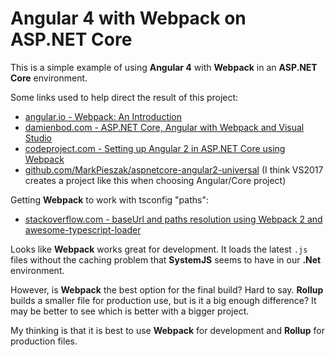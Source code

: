 # Angular 4 with Webpack on ASP.NET Core

This is a simple example of using **Angular 4** with **Webpack** in an **ASP.NET Core** environment.

Some links used to help direct the result of this project:

- [angular.io - Webpack: An Introduction](https://angular.io/guide/webpack)
- [damienbod.com - ASP.NET Core, Angular with Webpack and Visual Studio](https://damienbod.com/2016/06/12/asp-net-core-angular2-with-webpack-and-visual-studio/)
- [codeproject.com - Setting up Angular 2 in ASP.NET Core using Webpack](https://www.codeproject.com/Tips/1197147/Setting-up-Angular-in-ASP-NET-Core-using-Webpack)
- [github.com/MarkPieszak/aspnetcore-angular2-universal](https://github.com/MarkPieszak/aspnetcore-angular2-universal) (I think VS2017 creates a project like this when choosing Angular/Core project)

Getting **Webpack** to work with tsconfig "paths":

- [stackoverflow.com - baseUrl and paths resolution using Webpack 2 and awesome-typescript-loader](https://stackoverflow.com/questions/41081851/baseurl-and-paths-resolution-using-webpack-2-and-awesome-typescript-loader)


Looks like **Webpack** works great for development.  It loads the latest `.js` files without the caching problem that **SystemJS** seems to have in our **.Net** environment.

However, is **Webpack** the best option for the final build?  Hard to say.  **Rollup** builds a smaller file for production use, but is it a big enough difference?  It may be better to see which is better with a bigger project.

My thinking is that it is best to use **Webpack** for development and **Rollup** for production files.
